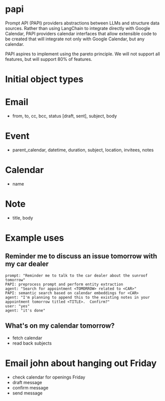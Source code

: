 # papi

Prompt API (PAPI) providers abstractions between LLMs and structure data sources.  Rather than using LangChain to integrate directly with Google Calendar, PAPI providers calendar interfaces that allow extensible code to be created that will integrate not only with Google Calendar, but any calendar.

PAPI aspires to implement using the pareto principle.  We will not support all features, but will support 80% of features.

# Initial object types

# Email
* from, to, cc, bcc, status [draft, sent], subject, body

# Event
* parent_calendar, datetime, duration, subject, location, invitees, notes

# Calendar
* name

# Note
* title, body

# Example uses

## Reminder me to discuss an issue tomorrow with my car dealer
```
prompt: "Reminder me to talk to the car dealer about the sunroof tomorrow"
PAPI: preprocess prompt and perform entity extraction
agent: "Search for appointment <TOMORROW> related to <CAR>"
PAPI: semantic search based on calendar embeddings for <CAR>
agent: "I'm planning to append this to the existing notes in your appointment tomorrow titled <TITLE>.  Confirm?"
user: "yes"
agent: "it's done"
```

## What's on my calendar tomorrow?
* fetch calendar
* read back subjects

# Email john about hanging out Friday
* check calendar for openings Friday
* draft message
* confirm message
* send message


